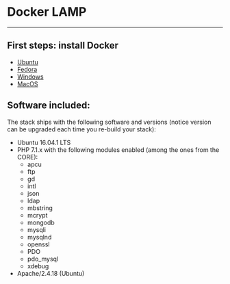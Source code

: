 # Docker LAMP
---
## First steps: install Docker
- [Ubuntu](https://docs.docker.com/engine/installation/linux/ubuntu/)
- [Fedora](https://docs.docker.com/engine/installation/linux/fedora/)
- [Windows](https://docs.docker.com/docker-for-windows/install/)
- [MacOS](https://docs.docker.com/docker-for-mac/install/)

## Software included:

The stack ships with the following software and versions (notice version can be upgraded each time you  re-build your stack):

 - Ubuntu 16.04.1 LTS
 - PHP 7.1.x with the following modules enabled (among the ones from the CORE):
     - apcu
     - ftp
     - gd
     - intl
     - json
     - ldap
     - mbstring
     - mcrypt
     - mongodb
     - mysqli
     - mysqlnd
     - openssl
     - PDO
     - pdo_mysql
     - xdebug
 -  Apache/2.4.18 (Ubuntu)
